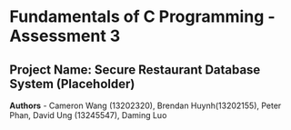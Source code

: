 # Fundamentals of C Programming - Assessment 3
## Project Name: Secure Restaurant Database System (Placeholder)
**Authors** - Cameron Wang (13202320), Brendan Huynh(13202155), Peter Phan,
David Ung (13245547), Daming Luo
